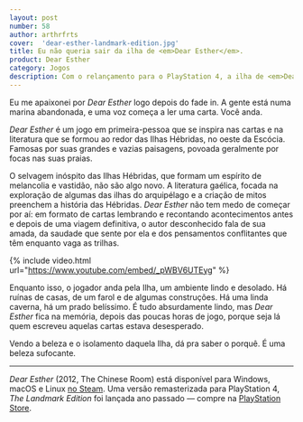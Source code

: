 ```yaml
---
layout: post
number: 58
author: arthrfrts
cover:  'dear-esther-landmark-edition.jpg'
title: Eu não queria sair da ilha de <em>Dear Esther</em>.
product: Dear Esther
category: Jogos
description: Com o relançamento para o PlayStation 4, a ilha de <em>Dear Esther</em> está mais linda do que nunca.
---
```


Eu me apaixonei por _Dear Esther_ logo depois do fade in. A gente está numa marina abandonada, e uma voz começa a ler uma carta. Você anda.

_Dear Esther_ é um jogo em primeira-pessoa que se inspira nas cartas e na literatura que se formou ao redor das Ilhas Hébridas, no oeste da Escócia. Famosas por suas grandes e vazias paisagens, povoada geralmente por focas nas suas praias.

O selvagem inóspito das Ilhas Hébridas, que formam um espírito de melancolia e vastidão, não são algo novo. A literatura gaélica, focada na exploração de algumas das ilhas do arquipélago e a criação de mitos preenchem a história das Hébridas. _Dear Esther_ não tem medo de começar por aí: em formato de cartas lembrando e recontando acontecimentos antes e depois de uma viagem definitiva, o autor desconhecido fala de sua amada, da saudade que sente por ela e dos pensamentos conflitantes que têm enquanto vaga as trilhas.

{% include video.html url="https://www.youtube.com/embed/_pWBV6UTEyg" %}

Enquanto isso, o jogador anda pela Ilha, um ambiente lindo e desolado. Há ruínas de casas, de um farol e de algumas construções. Há uma linda caverna, há um prado belíssimo. É tudo absurdamente lindo, mas _Dear Esther_ fica na memória, depois das poucas horas de jogo, porque seja lá quem escreveu aquelas cartas estava desesperado.

Vendo a beleza e o isolamento daquela Ilha, dá pra saber o porquê. É uma beleza sufocante.

---

_Dear Esther_ (2012, The Chinese Room) está disponível para Windows, macOS e Linux [no Steam](http://store.steampowered.com/app/203810/). Uma versão remasterizada para PlayStation 4, _The Landmark Edition_ foi lançada ano passado — compre na [PlayStation Store](https://www.playstation.com/en-us/games/dear-esther-ps4/).
